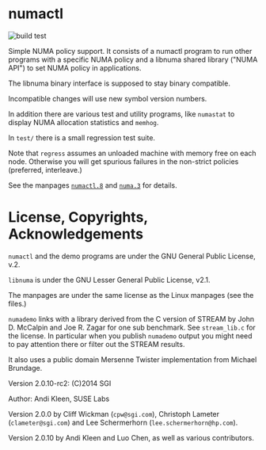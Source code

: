 # numactl

![build test](https://github.com/numactl/numactl/workflows/makefile/badge.svg)

Simple NUMA policy support. It consists of a numactl program to run other
programs with a specific NUMA policy and a libnuma shared library ("NUMA API")
to set NUMA policy in applications.

The libnuma binary interface is supposed to stay binary compatible.

Incompatible changes will use new symbol version numbers.

In addition there are various test and utility programs, like `numastat` to
display NUMA allocation statistics and `memhog`.

In `test/` there is a small regression test suite.

Note that `regress` assumes an unloaded machine with memory free on each node.
Otherwise you will get spurious failures in the non-strict policies (preferred,
interleave.)

See the manpages [`numactl.8`](https://linux.die.net/man/8/numactl) and
[`numa.3`](https://linux.die.net/man/3/numa) for details.

# License, Copyrights, Acknowledgements

`numactl` and the demo programs are under the GNU General Public License, v.2.

`libnuma` is under the GNU Lesser General Public License, v2.1.

The manpages are under the same license as the Linux manpages (see the files.)

`numademo` links with a library derived from the C version of STREAM by John D.
McCalpin and Joe R. Zagar for one sub benchmark. See `stream_lib.c` for the
license. In particular when you publish `numademo` output you might need to pay
attention there or filter out the STREAM results.

It also uses a public domain Mersenne Twister implementation from Michael
Brundage.

Version 2.0.10-rc2: (C)2014 SGI

Author:
Andi Kleen, SUSE Labs

Version 2.0.0 by Cliff Wickman (`cpw@sgi.com`), Christoph Lameter
(`clameter@sgi.com`) and Lee Schermerhorn (`lee.schermerhorn@hp.com`).

Version 2.0.10 by Andi Kleen and Luo Chen, as well as various contributors.

